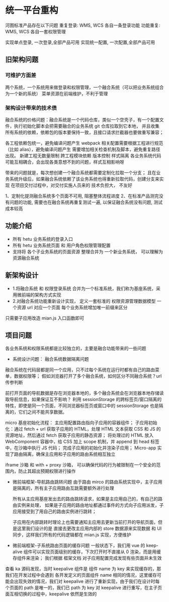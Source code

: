 # 统一平台重构

河图标准产品存在以下问题
重复登录: WMS, WCS 各自一条登录功能
功能重复: WMS, WCS 各自一套权限管理

实现单点登录, 一次登录,全部产品可用
实现统一配置, 一次配置,全部产品可用

## 旧架构问题

### 可维护方面差

两个系统，一个系统用来做登录和权限管理，一个融合系统（可以把业务系统组合为一个新的系统）
菜单资源在前端维护，不利于管理

### 架构设计带来的技术债

融合系统的价格问题：融合系统是一个代码仓库，类似一个空壳子，有一个配置文件，执行初始化脚本会把需要融合的业务系统 git 仓库拉取到它本地，
并且收集所有系统的依赖，依赖包的版本要保持一致，且接口请求拦截器也要做重写兼容；

各工程依赖包统一，避免编译问题产生
webpack 相关配置需要根据工程进行规范（比如 alias），避免编译问题产生
需要增加相关检查机制及脚本，避免重复路径出现。
新建工程无数量限制
跨工程模块依赖
版本控制
样式隔离
各业务系统代码可能互相耦合，会出现各类意想不到的问题，样式互相影响呀

带来的问题就是，每次想创建一个融合系统都需要定制化拉取一个分支；
且在业务系统升级后，如果融合系统依赖了该业务系统也得重新拉取代码，创建分支来实现
在项目交付过程中，对交付实施人员来的 技术负担大， 不友好

1、定制化提测融合系统多个页面不可用, 阻塞整体流程进度
2、在标准产品测完没有问题的功能, 需要也在融合系统再重复测试一遍, 以保证融合系统没有问题, 测试成本较高

## 功能介绍

- 所有 hetu 业务系统的登录入口
- 所有 hetu 业务系统页面 和 用户角色权限管理配置
- 支持将 各个子业务系统的页面资源 整理合并为 一个新业务系统， 可以理解为资源融合系统

## 新架构设计

- 1.将融合系统 和 权限登录系统 合并为一个标准系统，我们称为基座系统，采用微前端的架构方式实现
- 2.对融合系统功能重新设计实现， 定义一套标准的 权限资源管理数据模型
  一个资源 url 对应一个页面
  每个业务系统增加唯一前缀来区分

只需要子应用改造 mian.js 入口函数即可

## 项目问题

各业务系统和权限系统都是比较独立的，主要是融合功能带来的一些问题

- 系统设计问题： 融合系统数据隔离问题

融合系统在代码层都是同一个应用，只不过每个系统在运行时都有自己的路由菜单，数据权限等；
假如浏览器打开了多个融合系统，如何区分不同融合系统？url 传参判断

前打开页面的导航数据是存在浏览器本地的，多个融合系统会在浏览器本地存储读取导航信息，如果保证互不影响？
利用 sessionStorage 的跨标签页/窗口隔离的特性，即使是同一个页面，不同浏览器标签页或窗口中的 sessionStorage 也是隔离的，它们之间不能共享数据。

micro 基座初始化流程：
主应用配置路由指向子应用的容器组件；
子应用初始化：通过 fetch + url 获取子应用的 HTML，处理 HTML 文本获取 CSS 和 JS 的资源地址，然后通过 fetch 获取子应用的静态资源；
将处理过的 HTML 放入 WebComponent 容器中，给 CSS 加上 scope 机制，并 append 到 head 标签中，在沙箱中执行 JS 代码；
完成子应用的初始化并渲染子应用；
Micro-app 实现了路由隔离，确保主应用和子应用的路由系统相互独立

iframe 沙箱 和 with + proxy 沙箱， 可以确保代码的行为被限制在一个安全的范围内，防止其超出预期权限进行操作

- 微前端框架-导航路由跳转问题
  由于路由 mirco 的路由系统实现中，主子应用是隔离的，所有主子应用路由互跳需要额外进行处理

  所有从主应用基座发出去的路由跳转请求，如果是主应用自己的，有自己的路由实例来处理， 如果是子应用的路由地址都通过事件的方式向子应用派发，子应用接受到了用自己的路由实例进行跳转；

  子应用在内部跳转时理论上也需要通知主应用去更新当前打开的导航页面，但是这里我们设计的是 直接去更改主应用内部的 store 数据源来实现数据 和 UI 同步，这样我们所有的代码逻辑都在 mian.js 实现，方便维护

- 微前端框架-子系统路由页面的缓存问题
  一般状态下，我们用 vue 的 keep-alive 组件可以实现页面级别的缓存，下次打开时不直接从 0 渲染，而是用缓存组件来渲染；
  我们根据 框架文档 对子应用配置完成发现有些页面并未生效

查看 ka 源码发现，当时 keepalive 组件是 组件 name 为 key 来实现缓存的，那我们在开发过程中会遇到 各开发定义的页面组件 name 相同的情况，这里缓存可能会出现失效的情况，我们对 keepalive 进行了重新实现，由于我们在设计时每个页面的 path 是唯一的，我们已 path 为 key 对 keepalive 进行重写，在主子页面互相切换的过程中，keepalive 依然是生效的
